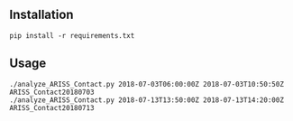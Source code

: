 ## Installation
```
pip install -r requirements.txt
```

## Usage
```
./analyze_ARISS_Contact.py 2018-07-03T06:00:00Z 2018-07-03T10:50:50Z ARISS_Contact20180703
./analyze_ARISS_Contact.py 2018-07-13T13:50:00Z 2018-07-13T14:20:00Z ARISS_Contact20180713
```
